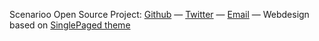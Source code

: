 Scenarioo Open Source Project:
<a href="https://github.com/scenarioo" target="_blank">Github</a>
 &mdash;
<a href="https://twitter.com/search?q=%23scenarioo" target="_blank">Twitter</a>
 &mdash;
<a onClick="javascript:sendContactEmail();" href="">Email</a>
 &mdash;
 Webdesign based on <a href="https://github.com/t413/SinglePaged" target="_blank">SinglePaged theme</a>
